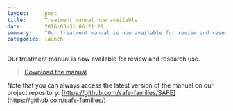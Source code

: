 ```yaml
---
layout:     post
title:      Treatment manual now available
date:       2016-03-31 06:21:29
summary:    "Our treatment manual is now available for review and research use."
categories: launch
---
```


Our treatment manual is now available for review and research use.

> [Download the manual](/manual/SAFE_Manual.pdf)



Note that you can always access the latest version of the manual on our project repository: [https://github.com/safe-families/SAFE](https://github.com/safe-families/)
